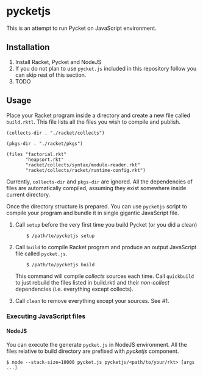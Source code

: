 pycketjs
========

This is an attempt to run Pycket on JavaScript environment.

## Installation

1. Install Racket, Pycket and NodeJS
2. If you do not plan to use `pycket.js` included in this repository follow you
   can skip rest of this section.
3. TODO

## Usage

Place your Racket program inside a directory and create a new file called
`build.rktl`. This file lists all the files you wish to compile and publish.

     
    (collects-dir . "./racket/collects")

    (pkgs-dir . "./racket/pkgs")

    (files "factorial.rkt"
           "heapsort.rkt"
           "racket/collects/syntax/module-reader.rkt"
           "racket/collects/racket/runtime-config.rkt")

Currently, `collects-dir` and `pkgs-dir` are ignored. All the dependencies
of files are automatically compiled, assuming they exist somewhere inside 
current directory.

Once the directory structure is prepared. You can use `pycketjs` script to
compile your program and bundle it in single gigantic JavaScript file.

1. Call `setup` before the very first time you build Pycket (or you did a clean)
    
           $ /path/to/pycketjs setup

2. Call `build` to compile Racket program and produce an output JavaScript
   file called `pycket.js`.

           $ /path/to/pycketjs build

   This command will compile _collects_ sources each time. Call `quickbuild`
   to just rebuild the files listed in build.rktl and their _non-collect_
   dependencies (i.e. everything except collects).

3. Call `clean` to remove everything except your sources. See #1.

### Executing JavaScript files

#### NodeJS

You can execute the generate `pycket.js` in NodeJS environment. All the files
relative to build directory are prefixed with _pycketjs_ component.

    $ node --stack-size=10000 pycket.js pycketjs/<path/to/your/rkt> [args ...]
